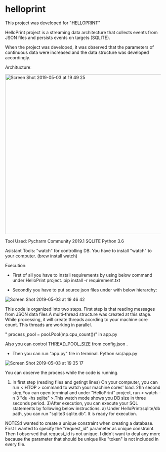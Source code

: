 # helloprint

This project was developed for "HELLOPRINT"

HelloPrint project is a streaming data architecture that collects events from JSON files and persists events on targets (SQLITE).

When the project was developed, it was observed that the parameters of continuous data were increased and the data structure was developed accordingly.

Architucture:

<img width="518" alt="Screen Shot 2019-05-03 at 19 49 25" src="https://user-images.githubusercontent.com/25620152/57152609-a3cf1100-6ddc-11e9-96bf-77e5f0bb31b4.png">

Tool Used:
Pycharm Community 2019.1
SQLITE
Python 3.6

Asistant Tools:
"watch" for controlling DB. You have to install "watch" to your computer. (brew install watch)

Execution:

- First of all you have to install requirements by using below command under HelloPrint project.
pip install -r requirement.txt 

- Secondly you have to put source json files under with below hierarchy:

![Screen Shot 2019-05-03 at 19 46 42](https://user-images.githubusercontent.com/25620152/57152501-5ce11b80-6ddc-11e9-8681-9c7f06b7c64a.png)


This code is organized into two steps. First step is that reading messages from JSON data files.A multi-thread structure was created at this stage. While processing, it will create threads acording to your machine core count. This threads are working in parallel.

" process_pool = pool.Pool(mp.cpu_count())" in app.py

Also you can control THREAD_POOL_SIZE from config.json .


- Then you can run "app.py" file in terminal.
Python src/app.py

![Screen Shot 2019-05-03 at 19 35 17](https://user-images.githubusercontent.com/25620152/57152322-d75d6b80-6ddb-11e9-9b18-43fa5a709db6.png)

You can observe the process while the code is running.

1) In first step (reading files and getingt lines) On your compıuter, you can run < HTOP > command to watch your machine cores' load.
2)In second step,You can open terminal and under "HelloPrint" project, run < watch -n 3 "du -hs sqlite" >.This watch mode shows you DB size in three seconds period.
3)After execution, you can execute your SQL statements by following below instructions.
  a) Under HelloPrint/sqlite/db path, you can run "sqlite3 sqlite.db". It is ready for execution.
  
 NOTES:I wanted to create a unique constraint when creating a database. First I wanted to specify the "request_id" parameter as unique constraint. Then I observed that request_id is not unique. I didn't want to deal any more because the parameter that should be unique like "token" is not included in every file.


